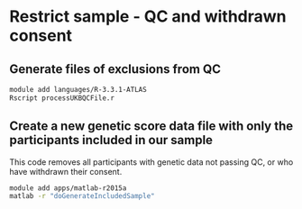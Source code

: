 
# Restrict sample - QC and withdrawn consent


## Generate files of exclusions from QC

```bash
module add languages/R-3.3.1-ATLAS
Rscript processUKBQCFile.r
```

## Create a new genetic score data file with only the participants included in our sample

This code removes all participants with genetic data not passing QC, or who have withdrawn their consent.

```bash
module add apps/matlab-r2015a
matlab -r "doGenerateIncludedSample"
```
